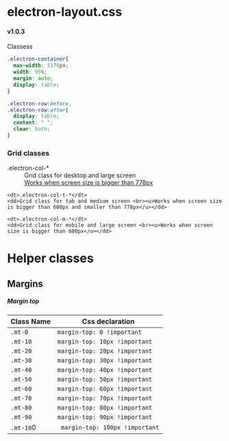 # electron-layout.css
#### v1.0.3


Classess

```css
.electron-container{
  max-width: 1170px;
  width: 95%;
  margin: auto;
  display: table;
}
```

```css
.electron-row:before,
.electron-row:after{
  display: table;
  content: " ";
  clear: both;
}
```

### Grid classes

<dl>
    <dt>.electron-col-*</dt>
    <dd>Grid class for desktop and large screen <br><u>Works when screen size is bigger than 778px</u></dd>

    <dt>.electron-col-t-*</dt>
    <dd>Grid class for tab and medium screen <br><u>Works when screen size is bigger than 600px and smaller than 778px</u></dd>

    <dt>.electron-col-m-*</dt>
    <dd>Grid class for mobile and large screen <br><u>Works when screen size is bigger than 600px</u></dd>
</dl>


# Helper classes

## Margins

##### Margin top

| Class Name | Css declaration |
|---|---|
| `.mt-0 `| `margin-top: 0 !important` |
| `.mt-10` | `margin-top: 10px !important` |
| `.mt-20` | `margin-top: 20px !important` |
| `.mt-30` | `margin-top: 30px !important` |
| `.mt-40` | `margin-top: 40px !important` |
| `.mt-50` | `margin-top: 50px !important` |
| `.mt-60` | `margin-top: 60px !important` |
| `.mt-70` | `margin-top: 70px !important` |
| `.mt-80` | `margin-top: 80px !important` |
| `.mt-90` | `margin-top: 90px !important` |
| `.mt-10`0 | ` margin-top: 100px !important` |
